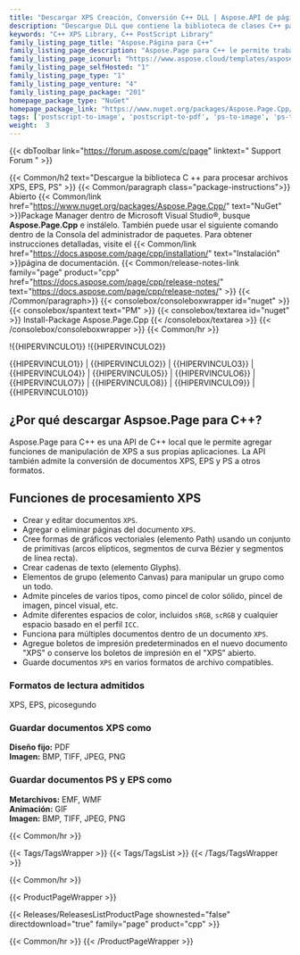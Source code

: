 ```yaml
---
title: "Descargar XPS Creación, Conversión C++ DLL | Aspose.API de página"
description: "Descargue DLL que contiene la biblioteca de clases C++ para procesar documentos XPS y PostScript a través de la API local. Agregue texto, imágenes, páginas, degradado, cuadrícula. Convertir XPS."
keywords: "C++ XPS Library, C++ PostScript Library"
family_listing_page_title: "Aspose.Página para C++"
family_listing_page_description: "Aspose.Page para C++ le permite trabajar con documentos XPS y EPS/PS en su aplicación C++. Le permite crear, editar y guardar documentos XPS nuevos y existentes. Además, te permite convertir documentos XPS y EPS en PDF e imágenes de diferentes tipos. Se puede usar para desarrollar aplicaciones para procesar y convertir documentos XPS y EPS a varios otros formatos, como PDF, JPEG, BMP, TIFF y más. La API expone los formatos de archivo internos de los archivos XPS y EPS en llamadas de API de alto nivel fáciles de usar, lo que le facilita concentrarse en el desarrollo de aplicaciones."
family_listing_page_iconurl: "https://www.aspose.cloud/templates/aspose/App_Themes/V3/images/page/272x272/aspose_page-for-cpp.png"
family_listing_page_selfHosted: "1"
family_listing_page_type: "1"
family_listing_page_venture: "4"
family_listing_page_package: "201"
homepage_package_type: "NuGet"
homepage_package_link: "https://www.nuget.org/packages/Aspose.Page.Cpp/"
tags: ['postscript-to-image', 'postscript-to-pdf', 'ps-to-image', 'ps-to-pdf', 'xps-to-bmp', 'xps-to-image', 'xps-to-jpeg', 'xps-to-pdf', 'xps-to-png', 'xps-to-tiff']
weight:  3
---
```


{{< dbToolbar link="https://forum.aspose.com/c/page" linktext=" Support Forum " >}}

{{< Common/h2 text="Descargue la biblioteca C ++ para procesar archivos XPS, EPS, PS"  >}}
{{< Common/paragraph class="package-instructions">}}
Abierto
{{< Common/link href="https://www.nuget.org/packages/Aspose.Page.Cpp/" text="NuGet"  >}}Package Manager dentro de Microsoft Visual Studio®, busque <b>Aspose.Page.Cpp</b> e instálelo. También puede usar el siguiente comando dentro de la Consola del administrador de paquetes. Para obtener instrucciones detalladas, visite el
{{< Common/link href="https://docs.aspose.com/page/cpp/installation/" text="Instalación"  >}}página de documentación.
{{< Common/release-notes-link family="page" product="cpp" href="https://docs.aspose.com/page/cpp/release-notes/" text="https://docs.aspose.com/page/cpp/release-notes/"  >}}
{{< /Common/paragraph>}}
{{< consolebox/consoleboxwrapper id="nuget" >}}
       {{< consolebox/spantext text="PM" >}}
       {{< consolebox/textarea id="nuget" >}} Install-Package Aspose.Page.Cpp {{< /consolebox/textarea >}}
{{< /consolebox/consoleboxwrapper >}}
{{< Common/hr >}}

!{{HIPERVINCULO1}} !{{HIPERVINCULO2}}

{{HIPERVINCULO1}} | {{HIPERVINCULO2}} | {{HIPERVINCULO3}} | {{HIPERVINCULO4}} | {{HIPERVINCULO5}} | {{HIPERVINCULO6}} | {{HIPERVINCULO7}} | {{HIPERVINCULO8}} | {{HIPERVINCULO9}} | {{HIPERVINCULO10}}

## ¿Por qué descargar Aspsoe.Page para C++?

Aspose.Page para C++ es una API de C++ local que le permite agregar funciones de manipulación de XPS a sus propias aplicaciones. La API también admite la conversión de documentos XPS, EPS y PS a otros formatos.

## Funciones de procesamiento XPS

- Crear y editar documentos `XPS`.
- Agregar o eliminar páginas del documento `XPS`.
- Cree formas de gráficos vectoriales (elemento Path) usando un conjunto de primitivas (arcos elípticos, segmentos de curva Bézier y segmentos de línea recta).
- Crear cadenas de texto (elemento Glyphs).
- Elementos de grupo (elemento Canvas) para manipular un grupo como un todo.
- Admite pinceles de varios tipos, como pincel de color sólido, pincel de imagen, pincel visual, etc.
- Admite diferentes espacios de color, incluidos `sRGB`, `scRGB` y cualquier espacio basado en el perfil `ICC`.
- Funciona para múltiples documentos dentro de un documento `XPS`.
- Agregue boletos de impresión predeterminados en el nuevo documento "XPS" o conserve los boletos de impresión en el "XPS" abierto.
- Guarde documentos `XPS` en varios formatos de archivo compatibles.

### Formatos de lectura admitidos

XPS, EPS, picosegundo

### Guardar documentos XPS como

**Diseño fijo:** PDF\
**Imagen:** BMP, TIFF, JPEG, PNG

### Guardar documentos PS y EPS como

**Metarchivos:** EMF, WMF\
**Animación:** GIF\
**Imagen:** BMP, TIFF, JPEG, PNG

{{< Common/hr >}}

{{< Tags/TagsWrapper >}}
 {{< Tags/TagsList >}}
{{< /Tags/TagsWrapper >}}

{{< Common/hr >}}

{{< ProductPageWrapper >}}
<!-- ReleasesListProductPage-->
   {{< Releases/ReleasesListProductPage shownested="false"  directdownload="true" family="page" product="cpp" >}}
<!-- /ReleasesListProductPage-->
{{< Common/hr >}}
{{< /ProductPageWrapper >}}

